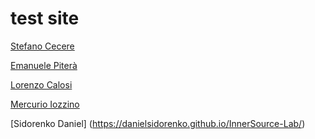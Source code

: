 # test site

[Stefano Cecere](https://stefanocecere.com)

[Emanuele Piterà](https://pite97.github.io/InnerSource-Lab/)

[Lorenzo Calosi](https://github.com/TheSignAcademy/InnerSource-Lab.git)

[Mercurio Iozzino](https://mercurio95.github.io/InnerSource-Lab/)

[Sidorenko Daniel] (https://danielsidorenko.github.io/InnerSource-Lab/)
